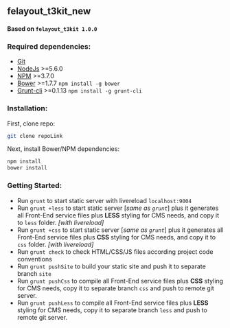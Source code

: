 ## felayout_t3kit_new

#### Based on `felayout_t3kit 1.0.0`

### Required dependencies:

- [Git](https://git-scm.com/)
- [NodeJs](http://nodejs.org/) >=5.6.0
- [NPM](https://github.com/npm/npm) >=3.7.0
- [Bower](http://bower.io/) >=1.7.7 `npm install -g bower`
- [Grunt-cli](http://gruntjs.com/) >=0.1.13 `npm install -g grunt-cli`


### Installation:

First, clone repo:
```bash
git clone repoLink
```

Next, install Bower/NPM dependencies:
```bash
npm install
bower install
```

### Getting Started:

- Run `grunt` to start static server with livereload `localhost:9004`
- Run `grunt +less` to start static server [_same as `grunt`_] plus it generates all Front-End service files plus **LESS** styling for CMS needs, and copy it to `less` folder. _[with livereload]_
- Run `grunt +css` to start static server [_same as `grunt`_] plus it generates all Front-End service files plus **CSS** styling for CMS needs, and copy it to `css` folder. _[with livereload]_
- Run `grunt check` to check HTML/CSS/JS files according project code conventions
- Run `grunt pushSite` to build your static site and push it to separate branch `site`
- Run `grunt pushCss` to compile all Front-End service files plus **CSS** styling for CMS needs, copy it to separate branch `css` and push to remote git server.
- Run `grunt pushLess` to compile all Front-End service files plus **LESS** styling for CMS needs, copy it to separate branch `less` and push to remote git server.
